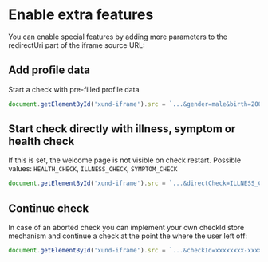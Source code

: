 # Enable extra features

You can enable special features by adding more parameters to the redirectUri part of the iframe source URL:

## Add profile data

Start a check with pre-filled profile data

```javascript
document.getElementById('xund-iframe').src = `...&gender=male&birth=2000-12-31`
```

## Start check directly with illness, symptom or health check
If this is set, the welcome page is not visible on check restart. Possible values: `HEALTH_CHECK`, `ILLNESS_CHECK`, `SYMPTOM_CHECK`

```javascript
document.getElementById('xund-iframe').src = `...&directCheck=ILLNESS_CHECK`
```

## Continue check
In case of an aborted check you can implement your own checkId store mechanism and continue a check at the point the where the user left off:
```javascript
document.getElementById('xund-iframe').src = `...&checkId=xxxxxxxx-xxxx-xxxx-xxxx-xxxxxxxxxxxx`
```
